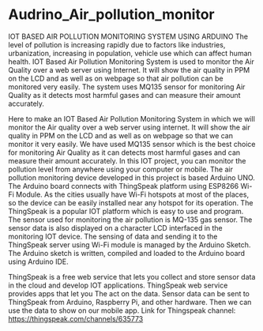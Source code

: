 # Audrino_Air_pollution_monitor
IOT BASED AIR POLLUTION MONITORING  SYSTEM USING ARDUINO
The level of pollution is increasing rapidly 
due to factors like industries, urbanization, increasing 
in population, vehicle use which can affect human 
health. IOT Based Air Pollution Monitoring System is 
used to monitor the Air Quality over a web server using 
Internet. It will show the air quality in PPM on the LCD 
and as well as on webpage so that air pollution can be 
monitored very easily. The system uses MQ135 sensor 
for monitoring Air Quality as it detects most harmful 
gases and can measure their amount accurately. 


Here to make an IOT Based Air 
Pollution Monitoring System in which we will monitor 
the Air quality over a web server using internet. It will 
show the air quality in PPM on the LCD and as well as 
on webpage so that we can monitor it very easily. We 
have used MQ135 sensor which is the best choice for 
monitoring Air Quality as it can detects most harmful 
gases and can measure their amount accurately. In this 
IOT project, you can monitor the pollution level from 
anywhere using your computer or mobile. The air 
pollution monitoring device developed in this project is 
based Arduino UNO. The Arduino board connects with 
ThingSpeak platform using ESP8266 Wi-Fi Module. As 
the cities usually have Wi-Fi hotspots at most of the 
places, so the device can be easily installed near any 
hotspot for its operation. The ThingSpeak is a popular 
IOT platform which is easy to use and program. The 
sensor used for monitoring the air pollution is MQ-135 
gas sensor. The sensor data is also displayed on a 
character LCD interfaced in the monitoring IOT 
device. The sensing of data and sending it to the 
ThingSpeak server using Wi-Fi module is managed by 
the Arduino Sketch. The Arduino sketch is written, 
compiled and loaded to the Arduino board using 
Arduino IDE.

ThingSpeak is a free 
web service that lets you collect and store sensor data 
in the cloud and develop IOT applications. ThingSpeak web service provides apps that let you The act on the 
data. Sensor data can be sent to ThingSpeak from 
Arduino, Raspberry Pi, and other hardware. Then we 
can use the data to show on our mobile app. Link for 
Thingspeak channel: https://thingspeak.com/channels/635773
